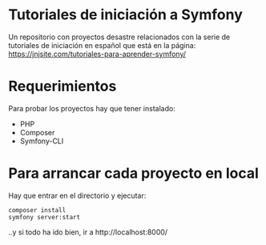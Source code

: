# Tutoriales de iniciación a Symfony
Un repositorio con proyectos desastre relacionados con la serie de tutoriales de iniciación en español que está en la página: https://jnjsite.com/tutoriales-para-aprender-symfony/

# Requerimientos
Para probar los proyectos hay que tener instalado:
* PHP
* Composer
* Symfony-CLI

# Para arrancar cada proyecto en local
Hay que entrar en el directorio y ejecutar:
```
composer install
symfony server:start
```
..y si todo ha ido bien, ir a http://localhost:8000/
